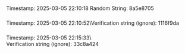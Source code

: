 
### 
Timestamp: 2025-03-05 22:10:18
Random String: 8a5e8705

### 
Timestamp: 2025-03-05 22:10:52\Verification string (ignore): 1116f9da

### 
Timestamp: 2025-03-05 22:15:33\  
Verification string (ignore): 33c8a424
